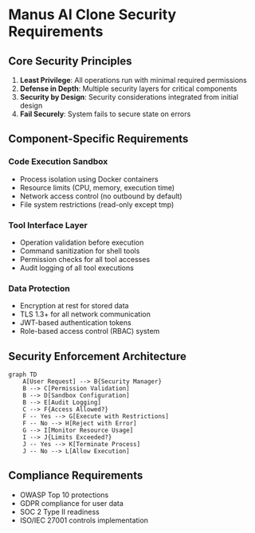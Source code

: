# Manus AI Clone Security Requirements

## Core Security Principles
1. **Least Privilege**: All operations run with minimal required permissions
2. **Defense in Depth**: Multiple security layers for critical components
3. **Security by Design**: Security considerations integrated from initial design
4. **Fail Securely**: System fails to secure state on errors

## Component-Specific Requirements
### Code Execution Sandbox
- Process isolation using Docker containers
- Resource limits (CPU, memory, execution time)
- Network access control (no outbound by default)
- File system restrictions (read-only except tmp)

### Tool Interface Layer
- Operation validation before execution
- Command sanitization for shell tools
- Permission checks for all tool accesses
- Audit logging of all tool executions

### Data Protection
- Encryption at rest for stored data
- TLS 1.3+ for all network communication
- JWT-based authentication tokens
- Role-based access control (RBAC) system

## Security Enforcement Architecture
```mermaid
graph TD
    A[User Request] --> B{Security Manager}
    B --> C[Permission Validation]
    B --> D[Sandbox Configuration]
    B --> E[Audit Logging]
    C --> F{Access Allowed?}
    F -- Yes --> G[Execute with Restrictions]
    F -- No --> H[Reject with Error]
    G --> I[Monitor Resource Usage]
    I --> J{Limits Exceeded?}
    J -- Yes --> K[Terminate Process]
    J -- No --> L[Allow Execution]
```

## Compliance Requirements
- OWASP Top 10 protections
- GDPR compliance for user data
- SOC 2 Type II readiness
- ISO/IEC 27001 controls implementation